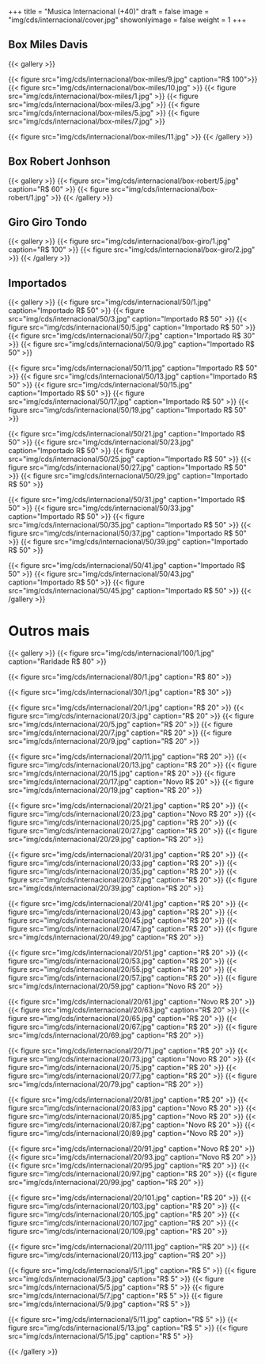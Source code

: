 +++
title = "Musica Internacional (+40)"
draft = false
image = "img/cds/internacional/cover.jpg"
showonlyimage = false
weight = 1
+++
</br>
<!--more-->

## Box Miles Davis

{{< gallery >}}

{{< figure src="img/cds/internacional/box-miles/9.jpg" caption="R$ 100">}}
{{< figure src="img/cds/internacional/box-miles/10.jpg" >}}
{{< figure src="img/cds/internacional/box-miles/1.jpg" >}}
{{< figure src="img/cds/internacional/box-miles/3.jpg" >}}
{{< figure src="img/cds/internacional/box-miles/5.jpg" >}}
{{< figure src="img/cds/internacional/box-miles/7.jpg" >}}


{{< figure src="img/cds/internacional/box-miles/11.jpg" >}}
{{< /gallery >}}

## Box Robert Jonhson

{{< gallery >}}
{{< figure src="img/cds/internacional/box-robert/5.jpg" caption="R$ 60" >}}
{{< figure src="img/cds/internacional/box-robert/1.jpg" >}}
{{< /gallery >}}

## Giro Giro Tondo

{{< gallery >}}
{{< figure src="img/cds/internacional/box-giro/1.jpg" caption="R$ 100" >}}
{{< figure src="img/cds/internacional/box-giro/2.jpg"  >}}
{{< /gallery >}}

## Importados

{{< gallery >}}
{{< figure src="img/cds/internacional/50/1.jpg" caption="Importado R$ 50" >}}
{{< figure src="img/cds/internacional/50/3.jpg" caption="Importado R$ 50" >}}
{{< figure src="img/cds/internacional/50/5.jpg" caption="Importado R$ 50" >}}
{{< figure src="img/cds/internacional/50/7.jpg" caption="Importado R$ 30" >}}
{{< figure src="img/cds/internacional/50/9.jpg" caption="Importado R$ 50" >}}

{{< figure src="img/cds/internacional/50/11.jpg" caption="Importado R$ 50" >}}
{{< figure src="img/cds/internacional/50/13.jpg" caption="Importado R$ 50" >}}
{{< figure src="img/cds/internacional/50/15.jpg" caption="Importado R$ 50" >}}
{{< figure src="img/cds/internacional/50/17.jpg" caption="Importado R$ 50" >}}
{{< figure src="img/cds/internacional/50/19.jpg" caption="Importado R$ 50" >}}

{{< figure src="img/cds/internacional/50/21.jpg" caption="Importado R$ 50" >}}
{{< figure src="img/cds/internacional/50/23.jpg" caption="Importado R$ 50" >}}
{{< figure src="img/cds/internacional/50/25.jpg" caption="Importado R$ 50" >}}
{{< figure src="img/cds/internacional/50/27.jpg" caption="Importado R$ 50" >}}
{{< figure src="img/cds/internacional/50/29.jpg" caption="Importado R$ 50" >}}

{{< figure src="img/cds/internacional/50/31.jpg" caption="Importado R$ 50" >}}
{{< figure src="img/cds/internacional/50/33.jpg" caption="Importado R$ 50" >}}
{{< figure src="img/cds/internacional/50/35.jpg" caption="Importado R$ 50" >}}
{{< figure src="img/cds/internacional/50/37.jpg" caption="Importado R$ 50" >}}
{{< figure src="img/cds/internacional/50/39.jpg" caption="Importado R$ 50" >}}

{{< figure src="img/cds/internacional/50/41.jpg" caption="Importado R$ 50" >}}
{{< figure src="img/cds/internacional/50/43.jpg" caption="Importado R$ 50" >}}
{{< figure src="img/cds/internacional/50/45.jpg" caption="Importado R$ 50" >}}
{{< /gallery >}}
# Outros mais

{{< gallery >}}
{{< figure src="img/cds/internacional/100/1.jpg" caption="Raridade R$ 80" >}}

{{< figure src="img/cds/internacional/80/1.jpg" caption="R$ 80" >}}

{{< figure src="img/cds/internacional/30/1.jpg" caption="R$ 30" >}}

{{< figure src="img/cds/internacional/20/1.jpg" caption="R$ 20" >}}
{{< figure src="img/cds/internacional/20/3.jpg" caption="R$ 20" >}}
{{< figure src="img/cds/internacional/20/5.jpg" caption="R$ 20" >}}
{{< figure src="img/cds/internacional/20/7.jpg" caption="R$ 20" >}}
{{< figure src="img/cds/internacional/20/9.jpg" caption="R$ 20" >}}

{{< figure src="img/cds/internacional/20/11.jpg" caption="R$ 20" >}}
{{< figure src="img/cds/internacional/20/13.jpg" caption="R$ 20" >}}
{{< figure src="img/cds/internacional/20/15.jpg" caption="R$ 20" >}}
{{< figure src="img/cds/internacional/20/17.jpg" caption="Novo R$ 20" >}}
{{< figure src="img/cds/internacional/20/19.jpg" caption="R$ 20" >}}

{{< figure src="img/cds/internacional/20/21.jpg" caption="R$ 20" >}}
{{< figure src="img/cds/internacional/20/23.jpg" caption="Novo R$ 20" >}}
{{< figure src="img/cds/internacional/20/25.jpg" caption="R$ 20" >}}
{{< figure src="img/cds/internacional/20/27.jpg" caption="R$ 20" >}}
{{< figure src="img/cds/internacional/20/29.jpg" caption="R$ 20" >}}

{{< figure src="img/cds/internacional/20/31.jpg" caption="R$ 20" >}}
{{< figure src="img/cds/internacional/20/33.jpg" caption="R$ 20" >}}
{{< figure src="img/cds/internacional/20/35.jpg" caption="R$ 20" >}}
{{< figure src="img/cds/internacional/20/37.jpg" caption="R$ 20" >}}
{{< figure src="img/cds/internacional/20/39.jpg" caption="R$ 20" >}}

{{< figure src="img/cds/internacional/20/41.jpg" caption="R$ 20" >}}
{{< figure src="img/cds/internacional/20/43.jpg" caption="R$ 20" >}}
{{< figure src="img/cds/internacional/20/45.jpg" caption="R$ 20" >}}
{{< figure src="img/cds/internacional/20/47.jpg" caption="R$ 20" >}}
{{< figure src="img/cds/internacional/20/49.jpg" caption="R$ 20" >}}

{{< figure src="img/cds/internacional/20/51.jpg" caption="R$ 20" >}}
{{< figure src="img/cds/internacional/20/53.jpg" caption="R$ 20" >}}
{{< figure src="img/cds/internacional/20/55.jpg" caption="R$ 20" >}}
{{< figure src="img/cds/internacional/20/57.jpg" caption="R$ 20" >}}
{{< figure src="img/cds/internacional/20/59.jpg" caption="Novo R$ 20" >}}

{{< figure src="img/cds/internacional/20/61.jpg" caption="Novo R$ 20" >}}
{{< figure src="img/cds/internacional/20/63.jpg" caption="R$ 20" >}}
{{< figure src="img/cds/internacional/20/65.jpg" caption="R$ 20" >}}
{{< figure src="img/cds/internacional/20/67.jpg" caption="R$ 20" >}}
{{< figure src="img/cds/internacional/20/69.jpg" caption="R$ 20" >}}

{{< figure src="img/cds/internacional/20/71.jpg" caption="R$ 20" >}}
{{< figure src="img/cds/internacional/20/73.jpg" caption="Novo R$ 20" >}}
{{< figure src="img/cds/internacional/20/75.jpg" caption="R$ 20" >}}
{{< figure src="img/cds/internacional/20/77.jpg" caption="R$ 20" >}}
{{< figure src="img/cds/internacional/20/79.jpg" caption="R$ 20" >}}

{{< figure src="img/cds/internacional/20/81.jpg" caption="R$ 20" >}}
{{< figure src="img/cds/internacional/20/83.jpg" caption="Novo R$ 20" >}}
{{< figure src="img/cds/internacional/20/85.jpg" caption="Novo R$ 20" >}}
{{< figure src="img/cds/internacional/20/87.jpg" caption="Novo R$ 20" >}}
{{< figure src="img/cds/internacional/20/89.jpg" caption="Novo R$ 20" >}}

{{< figure src="img/cds/internacional/20/91.jpg" caption="Novo R$ 20" >}}
{{< figure src="img/cds/internacional/20/93.jpg" caption="Novo R$ 20" >}}
{{< figure src="img/cds/internacional/20/95.jpg" caption="R$ 20" >}}
{{< figure src="img/cds/internacional/20/97.jpg" caption="R$ 20" >}}
{{< figure src="img/cds/internacional/20/99.jpg" caption="R$ 20" >}}

{{< figure src="img/cds/internacional/20/101.jpg" caption="R$ 20" >}}
{{< figure src="img/cds/internacional/20/103.jpg" caption="R$ 20" >}}
{{< figure src="img/cds/internacional/20/105.jpg" caption="R$ 20" >}}
{{< figure src="img/cds/internacional/20/107.jpg" caption="R$ 20" >}}
{{< figure src="img/cds/internacional/20/109.jpg" caption="R$ 20" >}}

{{< figure src="img/cds/internacional/20/111.jpg" caption="R$ 20" >}}
{{< figure src="img/cds/internacional/20/113.jpg" caption="R$ 20" >}}

{{< figure src="img/cds/internacional/5/1.jpg" caption="R$ 5" >}}
{{< figure src="img/cds/internacional/5/3.jpg" caption="R$ 5" >}}
{{< figure src="img/cds/internacional/5/5.jpg" caption="R$ 5" >}}
{{< figure src="img/cds/internacional/5/7.jpg" caption="R$ 5" >}}
{{< figure src="img/cds/internacional/5/9.jpg" caption="R$ 5" >}}

{{< figure src="img/cds/internacional/5/11.jpg" caption="R$ 5" >}}
{{< figure src="img/cds/internacional/5/13.jpg" caption="R$ 5" >}}
{{< figure src="img/cds/internacional/5/15.jpg" caption="R$ 5" >}}

{{< /gallery >}}